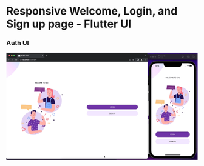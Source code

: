 # Responsive Welcome, Login, and Sign up page - Flutter UI

### Auth UI

![Preview UI](/preview.gif)
